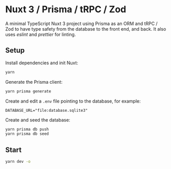 # Nuxt 3 / Prisma / tRPC / Zod

A minimal TypeScript Nuxt 3 project using Prisma as an ORM and tRPC / Zod to have type safety from the database to the front end, and back. It also uses *eslint* and *prettier* for linting.

## Setup

Install dependencies and init Nuxt:

```bash
yarn
```

Generate the Prisma client:

```bash
yarn prisma generate
```

Create and edit a ```.env``` file pointing to the database, for example:

```text
DATABASE_URL="file:database.sqlite3"
```

Create and seed the database:

```bash
yarn prisma db push
yarn prisma db seed
```

## Start

```bash
yarn dev -o
```
